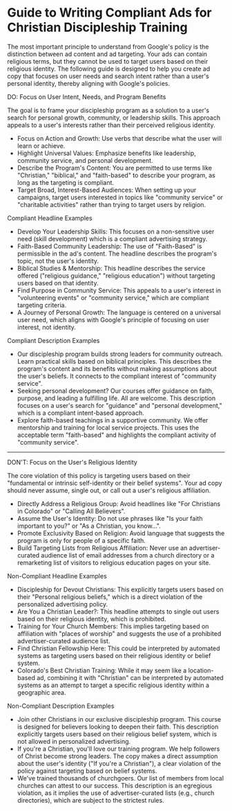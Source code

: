 # Guide to Writing Compliant Ads for Christian Discipleship Training

The most important principle to understand from Google's policy is the distinction between ad content and ad targeting. Your ads can contain religious terms, but they cannot be used to target users based on their religious identity. The following guide is designed to help you create ad copy that focuses on user needs and search intent rather than a user's personal identity, thereby aligning with Google's policies.

DO: Focus on User Intent, Needs, and Program Benefits

The goal is to frame your discipleship program as a solution to a user's search for personal growth, community, or leadership skills. This approach appeals to a user's interests rather than their perceived religious identity.

- Focus on Action and Growth: Use verbs that describe what the user will learn or achieve.
- Highlight Universal Values: Emphasize benefits like leadership, community service, and personal development.
- Describe the Program's Content: You are permitted to use terms like "Christian," "biblical," and "faith-based" to describe your program, as long as the targeting is compliant.
- Target Broad, Interest-Based Audiences: When setting up your campaigns, target users interested in topics like "community service" or "charitable activities" rather than trying to target users by religion.

Compliant Headline Examples

- Develop Your Leadership Skills: This focuses on a non-sensitive user need (skill development) which is a compliant advertising strategy.
- Faith-Based Community Leadership: The use of "Faith-Based" is permissible in the ad's content. The headline describes the program's topic, not the user's identity.
- Biblical Studies & Mentorship: This headline describes the service offered ("religious guidance," "religious education") without targeting users based on that identity.
- Find Purpose in Community Service: This appeals to a user's interest in "volunteering events" or "community service," which are compliant targeting criteria.
- A Journey of Personal Growth: The language is centered on a universal user need, which aligns with Google's principle of focusing on user interest, not identity.

Compliant Description Examples

- Our discipleship program builds strong leaders for community outreach. Learn practical skills based on biblical principles. This describes the program's content and its benefits without making assumptions about the user's beliefs. It connects to the compliant interest of "community service".
- Seeking personal development? Our courses offer guidance on faith, purpose, and leading a fulfilling life. All are welcome. This description focuses on a user's search for "guidance" and "personal development," which is a compliant intent-based approach.
- Explore faith-based teachings in a supportive community. We offer mentorship and training for local service projects. This uses the acceptable term "faith-based" and highlights the compliant activity of "community service".

---

DON'T: Focus on the User's Religious Identity

The core violation of this policy is targeting users based on their "fundamental or intrinsic self-identity or their belief systems". Your ad copy should never assume, single out, or call out a user's religious affiliation.

- Directly Address a Religious Group: Avoid headlines like "For Christians in Colorado" or "Calling All Believers".
- Assume the User's Identity: Do not use phrases like "Is your faith important to you?" or "As a Christian, you know...".
- Promote Exclusivity Based on Religion: Avoid language that suggests the program is only for people of a specific faith.
- Build Targeting Lists from Religious Affiliation: Never use an advertiser-curated audience list of email addresses from a church directory or a remarketing list of visitors to religious education pages on your site.

Non-Compliant Headline Examples

- Discipleship for Devout Christians: This explicitly targets users based on their "Personal religious beliefs," which is a direct violation of the personalized advertising policy.
- Are You a Christian Leader?: This headline attempts to single out users based on their religious identity, which is prohibited.
- Training for Your Church Members: This implies targeting based on affiliation with "places of worship" and suggests the use of a prohibited advertiser-curated audience list.
- Find Christian Fellowship Here: This could be interpreted by automated systems as targeting users based on their religious identity or belief system.
- Colorado's Best Christian Training: While it may seem like a location-based ad, combining it with "Christian" can be interpreted by automated systems as an attempt to target a specific religious identity within a geographic area.

Non-Compliant Description Examples

- Join other Christians in our exclusive discipleship program. This course is designed for believers looking to deepen their faith. This description explicitly targets users based on their religious belief system, which is not allowed in personalized advertising.
- If you're a Christian, you'll love our training program. We help followers of Christ become strong leaders. The copy makes a direct assumption about the user's identity ("If you're a Christian"), a clear violation of the policy against targeting based on belief systems.
- We've trained thousands of churchgoers. Our list of members from local churches can attest to our success. This description is an egregious violation, as it implies the use of advertiser-curated lists (e.g., church directories), which are subject to the strictest rules.